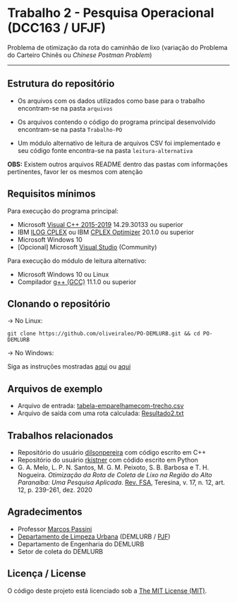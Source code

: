 
# Trabalho 2 - Pesquisa Operacional (DCC163 / UFJF)

Problema de otimização da rota do caminhão de lixo (variação do Problema do Carteiro Chinês ou *Chinese Postman Problem*)

---

## Estrutura do repositório

- Os arquivos com os dados utilizados como base para o trabalho encontram-se na pasta `arquivos`

- Os arquivos contendo o código do programa principal desenvolvido encontram-se na pasta `Trabalho-PO`

- Um módulo alternativo de leitura de arquivos CSV foi implementado e seu código fonte encontra-se na pasta `leitura-alternativa`

**OBS:** Existem outros arquivos README dentro das pastas com informações pertinentes, favor ler os mesmos com atenção

## Requisitos mínimos

Para execução do programa principal:

- Microsoft [Visual C++ 2015-2019](https://support.microsoft.com/en-us/topic/the-latest-supported-visual-c-downloads-2647da03-1eea-4433-9aff-95f26a218cc0) 14.29.30133 ou superior
- IBM [ILOG CPLEX](https://www.ibm.com/products/ilog-cplex-optimization-studio) ou IBM [CPLEX Optimizer](https://www.ibm.com/analytics/cplex-optimizer) 20.1.0 ou superior
- Microsoft Windows 10
- [Opcional] Microsoft [Visual Studio](https://visualstudio.microsoft.com/) (Community)


Para execução do módulo de leitura alternativo:

- Microsoft Windows 10 ou Linux
- Compilador [g++ (GCC)](https://www.gnu.org/software/gcc/) 11.1.0 ou superior

## Clonando o repositório

-> No Linux:

```
git clone https://github.com/oliveiraleo/PO-DEMLURB.git && cd PO-DEMLURB
```

-> No Windows:

Siga as instruções mostradas [aqui](https://docs.github.com/pt/github/creating-cloning-and-archiving-repositories/cloning-a-repository-from-github/cloning-a-repository) ou [aqui](https://dicasdeprogramacao.com.br/como-instalar-o-git-no-windows/)

## Arquivos de exemplo

- Arquivo de entrada: [tabela-emparelhamecom-trecho.csv](https://github.com/oliveiraleo/PO-DEMLURB/blob/master/Trabalho-PO/Trabalho-PO/ArquivoLeitura/tabela-emparelhamecom-trecho.csv)
- Arquivo de saída com uma rota calculada: [Resultado2.txt](https://raw.githubusercontent.com/oliveiraleo/PO-DEMLURB/master/Trabalho-PO/Trabalho-PO/ArquivoResultado/Resultado2.txt)

## Trabalhos relacionados

- Repositório do usuário [dilsonpereira](https://github.com/dilsonpereira/chinese-postman-problem) com código escrito em C++
- Repositório do usuário [rkistner](https://github.com/rkistner/chinese-postman) com códido escrito em Python
- G. A. Melo, L. P. N. Santos, M. G. M. Peixoto, S. B. Barbosa e T. H. Nogueira. *Otimização da Rota de Coleta de Lixo na Região do Alto Paranaíba: Uma Pesquisa Aplicada*. [Rev. FSA](www4.unifsa.com.br/revista/index.php/fsa/article/download/2113/491492589), Teresina, v. 17, n. 12, art. 12, p. 239-261, dez. 2020

## Agradecimentos

- Professor [Marcos Passini](http://lattes.cnpq.br/3319101799280232)
- [Departamento de Limpeza Urbana](https://demlurb.pjf.mg.gov.br/apresentacao.php) (DEMLURB / [PJF](https://www.pjf.mg.gov.br/))
- Departamento de Engenharia do DEMLURB
- Setor de coleta do DEMLURB

## Licença / License

O código deste projeto está licenciado sob a [The MIT License (MIT)](https://opensource.org/licenses/MIT).
